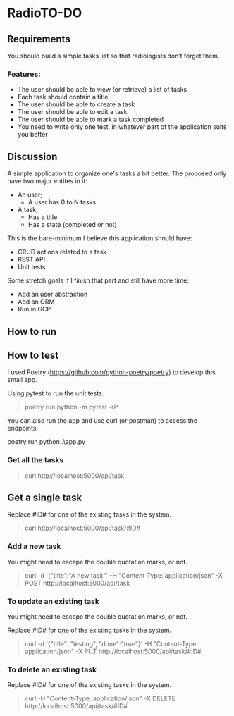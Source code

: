 # RadioTO-DO

## Requirements

You should build a simple tasks list so that radiologists don’t forget them.

### Features:

- The user should be able to view (or retrieve) a list of tasks
- Each task should contain a title
- The user should be able to create a task
- The user should be able to edit a task
- The user should be able to mark a task completed
- You need to write only one test, in whatever part of the application suits you better

## Discussion

A simple application to organize one's tasks a bit better. The proposed only have two major entites in it:

* An user;
    * A user has 0 to N tasks
* A task;
    * Has a title
    * Has a state (completed or not)

This is the bare-minimum I believe this application should have:

- CRUD actions related to a task
- REST API
- Unit tests

Some stretch goals if I finish that part and still have more time:

- Add an user abstraction
- Add an ORM
- Run in GCP

## How to run

## How to test

I used Poetry (https://github.com/python-poetry/poetry) to develop this small app.

Using pytest to run the unit tests.

> poetry run python -m pytest -rP

You can also run the app and use curl (or postman) to access the endpoints:

poetry run python .\app.py

### Get all the tasks

> curl http://localhost:5000/api/task

## Get a single task

Replace #ID# for one of the existing tasks in the system.

> curl http://localhost:5000/api/task/#ID#

### Add a new task

You might need to escape the double quotation marks, or not.

> curl -d '{"title":"A new task"' -H "Content-Type: application/json" -X POST http://localhost:5000/api/task

### To update an existing task

You might need to escape the double quotation marks, or not.

Replace #ID# for one of the existing tasks in the system.

> curl -d '{"title": "testing", "done":"true"}' -H "Content-Type: application/json" -X PUT http://localhost:5000/api/task/#ID#

### To delete an existing task

Replace #ID# for one of the existing tasks in the system.

> curl -H "Content-Type: application/json" -X DELETE http://localhost:5000/api/task/#ID#